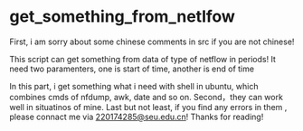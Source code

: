 # get_something_from_netlfow
First, i am sorry about some chinese comments in src if you are not chinese!

This script can get something from data of type of netflow in periods!
It need two paramenters, one is start of time, another is end of time

In this part, i get something what i need with shell in ubuntu, which combines cmds of nfdump, awk, date and so on.
Second，they can work well in situatinos of mine. 
Last but not least, if you find any errors in them , please connact me via 220174285@seu.edu.cn! Thanks for reading!

